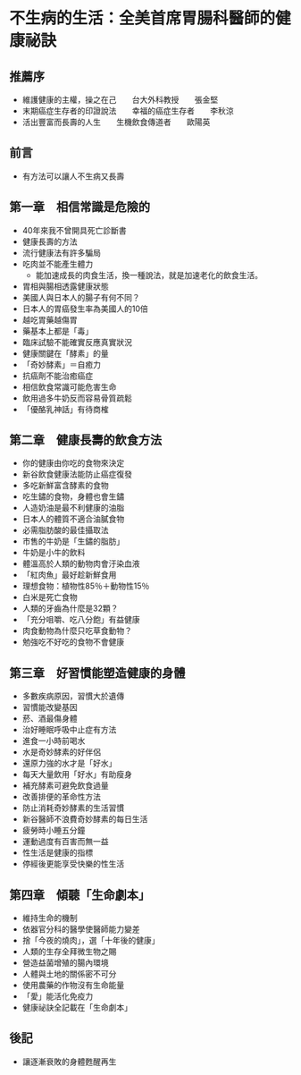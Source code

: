 # 不生病的生活：全美首席胃腸科醫師的健康祕訣

## 推薦序
- 維護健康的主權，操之在己　　台大外科教授　　張金堅
- 末期癌症生存者的印證說法　　幸福的癌症生存者　　李秋涼
- 活出豐富而長壽的人生　　生機飲食傳道者　　歐陽英

## 前言
- 有方法可以讓人不生病又長壽

## 第一章　相信常識是危險的
- 40年來我不曾開具死亡診斷書
- 健康長壽的方法
- 流行健康法有許多騙局
- 吃肉並不能產生體力
    - 能加速成長的肉食生活，換一種說法，就是加速老化的飲食生活。
- 胃相與腸相透露健康狀態
- 美國人與日本人的腸子有何不同？
- 日本人的胃癌發生率為美國人的10倍
- 越吃胃藥越傷胃
- 藥基本上都是「毒」
- 臨床試驗不能確實反應真實狀況
- 健康關鍵在「酵素」的量
- 「奇妙酵素」＝自癒力
- 抗癌劑不能治癒癌症
- 相信飲食常識可能危害生命
- 飲用過多牛奶反而容易骨質疏鬆
- 「優酪乳神話」有待商榷

## 第二章　健康長壽的飲食方法
- 你的健康由你吃的食物來決定
- 新谷飲食健康法能防止癌症復發
- 多吃新鮮富含酵素的食物
- 吃生鏽的食物，身體也會生鏽
- 人造奶油是最不利健康的油脂
- 日本人的體質不適合油膩食物
- 必需脂肪酸的最佳攝取法
- 市售的牛奶是「生鏽的脂肪」
- 牛奶是小牛的飲料
- 體溫高於人類的動物肉會汙染血液
- 「紅肉魚」最好趁新鮮食用
- 理想食物：植物性85％＋動物性15％
- 白米是死亡食物
- 人類的牙齒為什麼是32顆？
- 「充分咀嚼、吃八分飽」有益健康
- 肉食動物為什麼只吃草食動物？
- 勉強吃不好吃的食物不會健康
 
## 第三章　好習慣能塑造健康的身體
- 多數疾病原因，習慣大於遺傳
- 習慣能改變基因
- 菸、酒最傷身體
- 治好睡眠呼吸中止症有方法
- 進食一小時前喝水
- 水是奇妙酵素的好伴侶
- 還原力強的水才是「好水」
- 每天大量飲用「好水」有助瘦身
- 補充酵素可避免飲食過量
- 改善排便的革命性方法
- 防止消耗奇妙酵素的生活習慣
- 新谷醫師不浪費奇妙酵素的每日生活
- 疲勞時小睡五分鐘
- 運動過度有百害而無一益
- 性生活是健康的指標
- 停經後更能享受快樂的性生活

## 第四章　傾聽「生命劇本」
- 維持生命的機制
- 依器官分科的醫學使醫師能力變差
- 捨「今夜的燒肉」，選「十年後的健康」
- 人類的生存全拜微生物之賜
- 營造益菌增殖的腸內環境
- 人體與土地的關係密不可分
- 使用農藥的作物沒有生命能量
- 「愛」能活化免疫力
- 健康祕訣全記載在「生命劇本」

## 後記
- 讓逐漸衰敗的身體甦醒再生